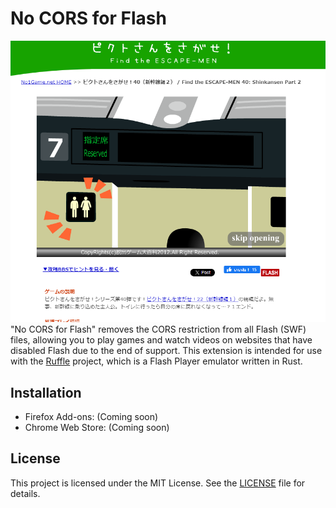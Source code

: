 # No CORS for Flash

![Demo](./static/demo.png)
"No CORS for Flash" removes the CORS restriction from all Flash (SWF) files, allowing you to play games and watch videos on websites that have disabled Flash due to the end of support.
This extension is intended for use with the [Ruffle](https://ruffle.rs/) project, which is a Flash Player emulator written in Rust.

## Installation

- Firefox Add-ons: (Coming soon)
- Chrome Web Store: (Coming soon)

## License

This project is licensed under the MIT License. See the [LICENSE](LICENSE) file for details.
